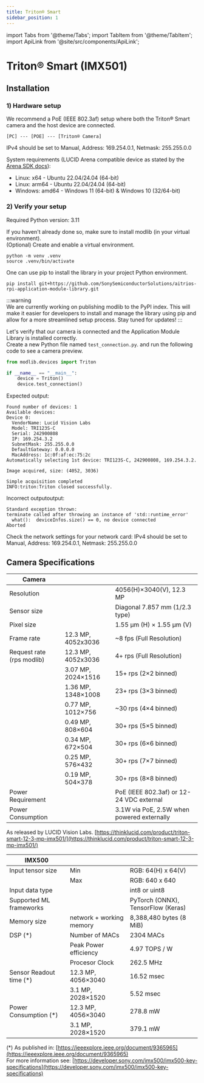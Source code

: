 ```yaml
---
title: Triton® Smart
sidebar_position: 1
---
```

import Tabs from '@theme/Tabs';
import TabItem from '@theme/TabItem';
import ApiLink from '@site/src/components/ApiLink';

# Triton® Smart (IMX501)

## Installation

### 1) Hardware setup

We recommend a PoE (IEEE 802.3af) setup where both the Triton® Smart camera and the host device are connected.
```
[PC] --- [POE] --- [Triton® Camera]
```
IPv4 should be set to Manual, Address: 169.254.0.1, Netmask: 255.255.0.0  

System requirements (LUCID Arena compatible device as stated by the [Arena SDK docs](https://support.thinklucid.com/arena-sdk-documentation/)):
- Linux: x64 - Ubuntu 22.04/24.04 (64-bit)
- Linux: arm64 - Ubuntu 22.04/24.04 (64-bit)
- Windows: amd64 - Windows 11 (64-bit) & Windows 10 (32/64-bit)

### 2) Verify your setup

Required Python version: 3.11

If you haven't already done so, make sure to install modlib (in your virtual environment).  
(Optional) Create and enable a virtual environment.  

```shell
python -m venv .venv
source .venv/bin/activate
```

One can use pip to install the library in your project Python environment.
```shell
pip install git+https://github.com/SonySemiconductorSolutions/aitrios-rpi-application-module-library.git
```

:::warning  
We are currently working on publishing modlib to the PyPI index. This will make it easier for developers to install and manage the library using pip and allow for a more streamlined setup process. Stay tuned for updates!
:::

Let's verify that our camera is connected and the Application Module Library is installed correctly.  
Create a new Python file named `test_connection.py`. and run the following code to see a camera preview.

```python title="test_connection.py"
from modlib.devices import Triton

if __name__ == "__main__":
    device = Triton()
    device.test_connection()
```

Expected output: 
```
Found number of devices: 1
Available devices:
Device 0:
  VendorName: Lucid Vision Labs
  Model: TRI123S-C
  Serial: 242900808
  IP: 169.254.3.2
  SubnetMask: 255.255.0.0
  DefaultGateway: 0.0.0.0
  MacAddress: 1c:0f:af:ec:75:2c
Automatically selecting 1st device: TRI123S-C, 242900808, 169.254.3.2.

Image acquired, size: (4052, 3036)

Simple acquisition completed
INFO:triton:Triton closed successfully.
```

Incorrect outputoutput:
```
Standard exception thrown: 
terminate called after throwing an instance of 'std::runtime_error'
  what():  deviceInfos.size() == 0, no device connected
Aborted
```
Check the network settings for your network card: IPv4 should be set to Manual, Address: 169.254.0.1, Netmask: 255.255.0.0


## Camera Specifications

| Camera | | |
|----------------------------|--------------------------|-----------|
| Resolution                 |                          | 4056(H)×3040(V), 12.3 MP |
| Sensor size                |                          | Diagonal 7.857 mm (1/2.3 type) |
| Pixel size                 |                          | 1.55 μm (H) × 1.55 μm (V) |
| Frame rate                 | 12.3 MP, 4052x3036       | ~8 fps (Full Resolution) |
| Request rate (rps modlib)  | 12.3 MP, 4052x3036       | 4+ rps (Full Resolution) |
|                            | 3.07 MP, 2024×1516       | 15+ rps (2×2 binned) |
|                            | 1.36 MP, 1348×1008       | 23+ rps (3×3 binned) |
|                            | 0.77 MP, 1012×756        | ~30 rps (4×4 binned) |
|                            | 0.49 MP, 808×604         | 30+ rps (5×5 binned) |
|                            | 0.34 MP, 672×504         | 30+ rps (6×6 binned) |
|                            | 0.25 MP, 576×432         | 30+ rps (7×7 binned) |
|                            | 0.19 MP, 504×378         | 30+ rps (8×8 binned) |
| Power Requirement          |                          | PoE (IEEE 802.3af) or 12-24 VDC external |
| Power Consumption          |                          | 3.1W via PoE, 2.5W when powered externally |

As released by LUCID Vision Labs. [https://thinklucid.com/product/triton-smart-12-3-mp-imx501/](https://thinklucid.com/product/triton-smart-12-3-mp-imx501/)

| IMX500 | | |
|----------------------------|--------------------------|-----------|
| Input tensor size          | Min                      | RGB: 64(H) x 64(V) |
|                            | Max                      | RGB: 640 x 640 |
| Input data type            |                          | int8 or uint8 |
| Supported ML frameworks    |                          | PyTorch (ONNX), TensorFlow (Keras) |
| Memory size                | network + working memory | 8,388,480 bytes (8 MiB)  |
| DSP (*)                    | Number of MACs           | 2304 MACs|
|                            | Peak Power efficiency    | 4.97 TOPS / W |
|                            | Procesor Clock           | 262.5 MHz |
| Sensor Readout time (*)    | 12.3 MP, 4056×3040       | 16.52 msec |
|                            | 3.1 MP, 2028×1520        | 5.52 msec |
| Power Consumption (*)      | 12.3 MP, 4056×3040       | 278.8 mW |
|                            | 3.1 MP, 2028×1520        | 379.1 mW |

(*) As published in: [https://ieeexplore.ieee.org/document/9365965](https://ieeexplore.ieee.org/document/9365965)  
For more information see: [https://developer.sony.com/imx500/imx500-key-specifications](https://developer.sony.com/imx500/imx500-key-specifications)
